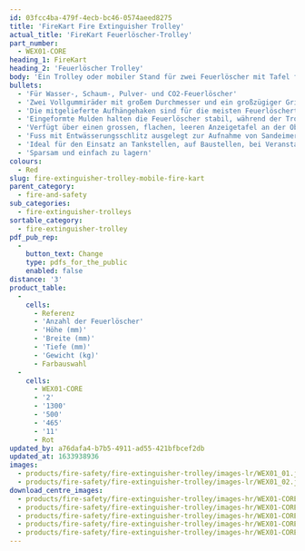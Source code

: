 ```yaml
---
id: 03fcc4ba-479f-4ecb-bc46-0574aeed8275
title: 'FireKart Fire Extinguisher Trolley'
actual_title: 'FireKart Feuerlöscher-Trolley'
part_number:
  - WEX01-CORE
heading_1: FireKart
heading_2: 'Feuerlöscher Trolley'
body: 'Ein Trolley oder mobiler Stand für zwei Feuerlöscher mit Tafel für Alarm und Anweisungsschilder und Platz für einen Sandeimer.'
bullets:
  - 'Für Wasser-, Schaum-, Pulver- und CO2-Feuerlöscher'
  - 'Zwei Vollgummiräder mit großem Durchmesser und ein großzügiger Griff sorgen für einfache Mobilität'
  - 'Die mitgelieferte Aufhängehaken sind für die meisten Feuerlöschertypen geeignet'
  - 'Eingeformte Mulden halten die Feuerlöscher stabil, während der Trolley in bewegung ist'
  - 'Verfügt über einen grossen, flachen, leeren Anzeigetafel an der Oberseite des Stands zur individuellen Gestaltung mit Alarmen, Etiketten oder Beschriftungen'
  - 'Fuss mit Entwässerungsschlitz ausgelegt zur Aufnahme von Sandeimern verschiedener Formen und Grössen'
  - 'Ideal für den Einsatz an Tankstellen, auf Baustellen, bei Veranstaltungen, in Lagern und überall dort, wo Geräte regelmässig bewegt werden müssen'
  - 'Sparsam und einfach zu lagern'
colours:
  - Red
slug: fire-extinguisher-trolley-mobile-fire-kart
parent_category:
  - fire-and-safety
sub_categories:
  - fire-extinguisher-trolleys
sortable_category:
  - fire-extinguisher-trolley
pdf_pub_rep:
  -
    button_text: Change
    type: pdfs_for_the_public
    enabled: false
distance: '3'
product_table:
  -
    cells:
      - Referenz
      - 'Anzahl der Feuerlöscher'
      - 'Höhe (mm)'
      - 'Breite (mm)'
      - 'Tiefe (mm)'
      - 'Gewicht (kg)'
      - Farbauswahl
  -
    cells:
      - WEX01-CORE
      - '2'
      - '1300'
      - '500'
      - '465'
      - '11'
      - Rot
updated_by: a76dafa4-b7b5-4911-ad55-421bfbcef2db
updated_at: 1633938936
images:
  - products/fire-safety/fire-extinguisher-trolley/images-lr/WEX01_01.jpg
  - products/fire-safety/fire-extinguisher-trolley/images-lr/WEX01_02.jpg
download_centre_images:
  - products/fire-safety/fire-extinguisher-trolley/images-hr/WEX01-CORE_01.jpg
  - products/fire-safety/fire-extinguisher-trolley/images-hr/WEX01-CORE_02.jpg
  - products/fire-safety/fire-extinguisher-trolley/images-hr/WEX01-CORE_03.jpg
  - products/fire-safety/fire-extinguisher-trolley/images-hr/WEX01-CORE_04.jpg
  - products/fire-safety/fire-extinguisher-trolley/images-hr/WEX01-CORE_05.jpg
---
```

